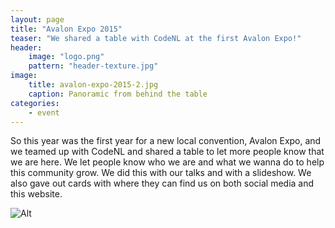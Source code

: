 ```yaml
---
layout: page
title: "Avalon Expo 2015"
teaser: "We shared a table with CodeNL at the first Avalon Expo!"
header:
    image: "logo.png"
    pattern: "header-texture.jpg"
image:
    title: avalon-expo-2015-2.jpg
    caption: Panoramic from behind the table
categories:
    - event
---
```


So this year was the first year for a new local convention, Avalon Expo, and we teamed up with CodeNL and shared a table
to let more people know that we are here. We let people know who we are and what we wanna do to help this community
grow. We did this with our talks and with a slideshow. We also gave out cards with where they can find us on both social 
media and this website.

![Alt]({{site.urlimg}}avalon-expo-2015-1.jpg "Picture of the table front.")
